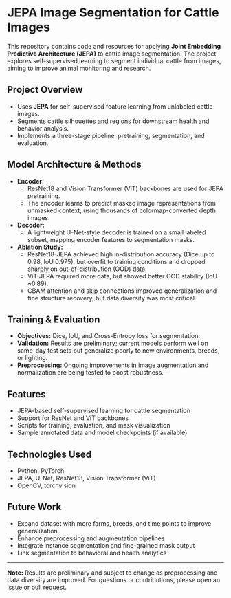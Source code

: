 # JEPA Image Segmentation for Cattle Images

This repository contains code and resources for applying **Joint Embedding Predictive Architecture (JEPA)** to cattle image segmentation. The project explores self-supervised learning to segment individual cattle from images, aiming to improve animal monitoring and research.

## Project Overview
- Uses **JEPA** for self-supervised feature learning from unlabeled cattle images.
- Segments cattle silhouettes and regions for downstream health and behavior analysis.
- Implements a three-stage pipeline: pretraining, segmentation, and evaluation.

## Model Architecture & Methods
- **Encoder:**
  - ResNet18 and Vision Transformer (ViT) backbones are used for JEPA pretraining.
  - The encoder learns to predict masked image representations from unmasked context, using thousands of colormap-converted depth images.
- **Decoder:**
  - A lightweight U-Net-style decoder is trained on a small labeled subset, mapping encoder features to segmentation masks.
- **Ablation Study:**
  - ResNet18-JEPA achieved high in-distribution accuracy (Dice up to 0.98, IoU 0.975), but overfit to training conditions and dropped sharply on out-of-distribution (OOD) data.
  - ViT-JEPA required more data, but showed better OOD stability (IoU ~0.89).
  - CBAM attention and skip connections improved generalization and fine structure recovery, but data diversity was most critical.

## Training & Evaluation
- **Objectives:** Dice, IoU, and Cross-Entropy loss for segmentation.
- **Validation:** Results are preliminary; current models perform well on same-day test sets but generalize poorly to new environments, breeds, or lighting.
- **Preprocessing:** Ongoing improvements in image augmentation and normalization are being tested to boost robustness.

## Features
- JEPA-based self-supervised learning for cattle segmentation
- Support for ResNet and ViT backbones
- Scripts for training, evaluation, and mask visualization
- Sample annotated data and model checkpoints (if available)

## Technologies Used
- Python, PyTorch
- JEPA, U-Net, ResNet18, Vision Transformer (ViT)
- OpenCV, torchvision

## Future Work
- Expand dataset with more farms, breeds, and time points to improve generalization
- Enhance preprocessing and augmentation pipelines
- Integrate instance segmentation and fine-grained mask output
- Link segmentation to behavioral and health analytics

***

**Note:** Results are preliminary and subject to change as preprocessing and data diversity are improved. For questions or contributions, please open an issue or pull request.
